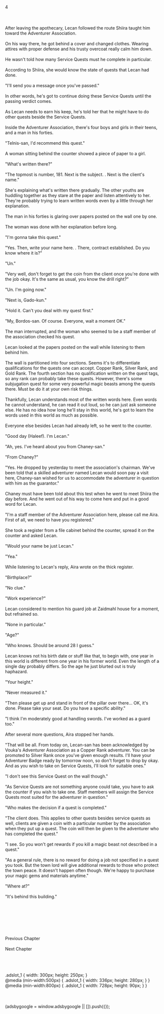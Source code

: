 <br/>
4<br/>
<br/>
<br/>
<br/>
After leaving the apothecary, Lecan followed the route Shiira taught him toward the Adventurer Association.<br/>
<br/>
On his way there, he got behind a cover and changed clothes. Wearing attires with proper defense and his trusty overcoat really calm him down.<br/>
<br/>
He wasn't told how many Service Quests must he complete in particular.<br/>
<br/>
According to Shiira, she would know the state of quests that Lecan had done.<br/>
<br/>
"I'll send you a message once you've passed."<br/>
<br/>
In other words, he's got to continue doing these Service Quests until the passing verdict comes.<br/>
<br/>
As Lecan needs to earn his keep, he's told her that he might have to do other quests beside the Service Quests.<br/>
<br/>
Inside the Adventurer Association, there's four boys and girls in their teens, and a man in his forties.<br/>
<br/>
"Telnis-san, I'd recommend this quest."<br/>
<br/>
A woman sitting behind the counter showed a piece of paper to a girl.<br/>
<br/>
"What's written there?"<br/>
<br/>
"The topmost is number, 181. Next is the subject. <Warehouse Cleaning>. Next is the client's name."<br/>
<br/>
She's explaining what's written there gradually. The other youths are huddling together as they stare at the paper and listen attentively to her. They're probably trying to learn written words even by a little through her explanation.<br/>
<br/>
The man in his forties is glaring over papers posted on the wall one by one.<br/>
<br/>
The woman was done with her explanation before long.<br/>
<br/>
"I'm gonna take this quest."<br/>
<br/>
"Yes. Then, write your name here. <Telnis Accepted. Aira Received>. There, contract established. Do you know where it is?"<br/>
<br/>
"Un."<br/>
<br/>
"Very well, don't forget to get the coin from the client once you're done with the job okay. It's the same as usual, you know the drill right?"<br/>
<br/>
"Un. I'm going now."<br/>
<br/>
"Next is, Gado-kun."<br/>
<br/>
"Hold it. Can't you deal with my quest first."<br/>
<br/>
"My, Bordos-san. Of course. Everyone, wait a moment OK."<br/>
<br/>
The man interrupted, and the woman who seemed to be a staff member of the association checked his quest.<br/>
<br/>
Lecan looked at the papers posted on the wall while listening to them behind him.<br/>
<br/>
The wall is partitioned into four sections. Seems it's to differentiate qualifications for the quests one can accept. Copper Rank, Silver Rank, and Gold Rank. The fourth section has no qualification written on the quest tags, so any rank can probably take these quests. However, there's some subjugation quest for some very powerful magic beasts among the quests there. Must be do it at your own risk things.<br/>
<br/>
Thankfully, Lecan understands most of the written words here. Even words he cannot understand, he can read it out loud, so he can just ask someone else. He has no idea how long he'll stay in this world, he's got to learn the words used in this world as much as possible.<br/>
<br/>
Everyone else besides Lecan had already left, so he went to the counter.<br/>
<br/>
"Good day (Haleef). I'm Lecan."<br/>
<TLN: If you're reading this novel at any other site than Sousetsuka .com you might be reading an unedited, uncorrected version of the novel.><br/>
"Ah, yes. I've heard about you from Chaney-san."<br/>
<br/>
"From Chaney?"<br/>
<br/>
"Yes. He dropped by yesterday to meet the association's chairman. We've been told that a skilled adventurer named Lecan would soon pay a visit here, Chaney-san wished for us to accommodate the adventurer in question with him as the guarantor." <br/>
<br/>
Chaney must have been told about this test when he went to meet Shiira the day before. And he went out of his way to come here and put in a good word for Lecan.<br/>
<br/>
"I'm a staff member of the Adventurer Association here, please call me Aira. First of all, we need to have you registered."<br/>
<br/>
She took a register from a file cabinet behind the counter, spread it on the counter and asked Lecan.<br/>
<br/>
"Would your name be just Lecan."<br/>
<br/>
"Yea."<br/>
<br/>
While listening to Lecan's reply, Aira wrote on the thick register.<br/>
<br/>
"Birthplace?"<br/>
<br/>
"No clue."<br/>
<br/>
"Work experience?"<br/>
<br/>
Lecan considered to mention his guard job at Zaidmahl house for a moment, but refrained so.<br/>
<br/>
"None in particular."<br/>
<br/>
"Age?"<br/>
<br/>
"Who knows. Should be around 28 I guess."<br/>
<br/>
Lecan knows not his birth date or stuff like that, to begin with, one year in this world is different from one year in his former world. Even the length of a single day probably differs. So the age he just blurted out is truly haphazard.<br/>
<br/>
"Your height."<br/>
<br/>
"Never measured it."<br/>
<br/>
"Then please get up and stand in front of the pillar over there... OK, it's done. Please take your seat. Do you have a specific ability."<br/>
<br/>
"I think I'm moderately good at handling swords. I've worked as a guard too."<br/>
<br/>
After several more questions, Aira stopped her hands.<br/>
<br/>
"That will be all. From today on, Lecan-san has been acknowledged by Vouka's Adventurer Association as a Copper Rank adventurer. You can be promoted to Silver Rank once you've given enough results. I'll have your Adventurer Badge ready by tomorrow noon, so don't forget to drop by okay. And as you wish to take on Service Quests, I'll look for suitable ones."<br/>
<br/>
"I don't see this Service Quest on the wall though."<br/>
<br/>
"As Service Quests are not something anyone could take, you have to ask the counter if you wish to take one. Staff members will assign the Service Quests most suited for the adventurer in question."<br/>
<br/>
"Who makes the decision if a quest is completed."<br/>
<br/>
"The client does. This applies to other quests besides service quests as well, clients are given a coin with a particular number by the association when they put up a quest. The coin will then be given to the adventurer who has completed the quest."<br/>
<br/>
"I see. So you won't get rewards if you kill a magic beast not described in a quest."<br/>
<br/>
"As a general rule, there is no reward for doing a job not specified in a quest you took. But the town lord will give additional rewards to those who protect the town peace. It doesn't happen often though. We're happy to purchase your magic gems and materials anytime."<br/>
<br/>
"Where at?"<br/>
<br/>
"It's behind this building."<br/>
<br/>
<br/>
<br/>
<br/>
<br/>
<br/>
<br/>
Previous Chapter<br/>
<br/>
Next Chapter <br/>
<br/>
<br/>
<br/>
<br/>
.adslot_1 { width: 300px; height: 250px; }<br/>
@media (min-width:500px) { .adslot_1 { width: 336px; height: 280px; } }<br/>
@media (min-width:800px) { .adslot_1 { width: 728px; height: 90px; } }<br/>
<br/>
<br/>
<br/>
(adsbygoogle = window.adsbygoogle || []).push({});<br/>
<br/>
<br/>
<br/>
<br/>
